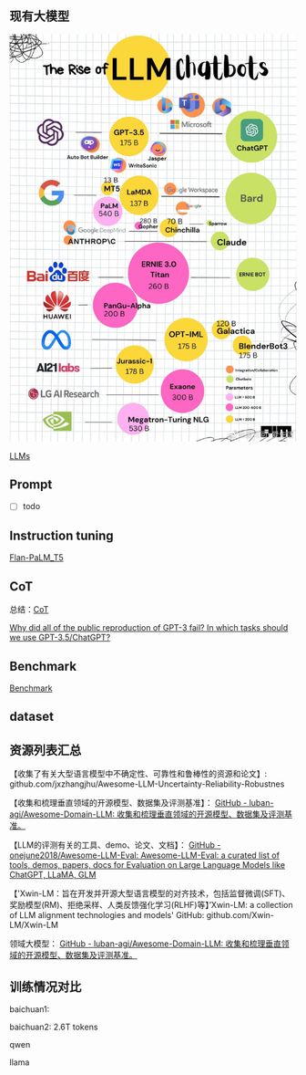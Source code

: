 

## 现有大模型

![](img/Pasted%20image%2020230227103950.png)



[LLMs](LLMs/README.md)

## Prompt
- [ ] todo


## Instruction tuning

[Flan-PaLM_T5](Flan-PaLM_T5/Flan-PaLM_T5.md)


## CoT

总结：[CoT](CoT/CoT.md)


[Why did all of the public reproduction of GPT-3 fail? In which tasks should we use GPT-3.5/ChatGPT?](https://jingfengyang.github.io/gpt)

## Benchmark

[Benchmark](Benchmark/README.md)

## dataset




## 资源列表汇总

【收集了有关大型语言模型中不确定性、可靠性和鲁棒性的资源和论文】: github.com/jxzhangjhu/Awesome-LLM-Uncertainty-Reliability-Robustnes

【收集和梳理垂直领域的开源模型、数据集及评测基准】： [GitHub - luban-agi/Awesome-Domain-LLM: 收集和梳理垂直领域的开源模型、数据集及评测基准。](https://github.com/luban-agi/Awesome-Domain-LLM)

【LLM的评测有关的工具、demo、论文、文档】： [GitHub - onejune2018/Awesome-LLM-Eval: Awesome-LLM-Eval: a curated list of tools, demos, papers, docs for Evaluation on Large Language Models like ChatGPT, LLaMA, GLM](https://github.com/onejune2018/Awesome-LLM-Eval)

【'Xwin-LM：旨在开发并开源大型语言模型的对齐技术，包括监督微调(SFT)、奖励模型(RM)、拒绝采样、人类反馈强化学习(RLHF)等】’Xwin-LM: a collection of LLM alignment technologies and models' GitHub: github.com/Xwin-LM/Xwin-LM

领域大模型： [GitHub - luban-agi/Awesome-Domain-LLM: 收集和梳理垂直领域的开源模型、数据集及评测基准。](https://github.com/luban-agi/Awesome-Domain-LLM)




## 训练情况对比

baichuan1:

baichuan2: 2.6T tokens

qwen

llama

